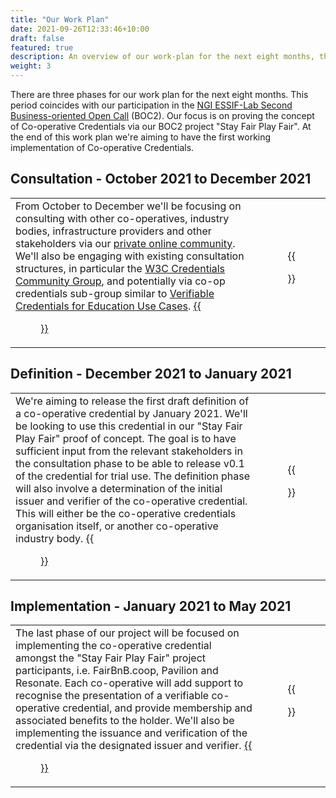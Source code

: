 ```yaml
---
title: "Our Work Plan"
date: 2021-09-26T12:33:46+10:00
draft: false
featured: true
description: An overview of our work-plan for the next eight months, the role of NGI ESSIF-Lab, and how you can get involved at each phase of the work.
weight: 3
---
```

There are three phases for our work plan for the next eight months. This period coincides with our participation in the [NGI ESSIF-Lab Second Business-oriented Open Call](https://essif-lab.eu/open-calls/) (BOC2). Our focus is on proving the concept of Co-operative Credentials via our BOC2 project "Stay Fair Play Fair". At the end of this work plan we're aiming to have the first working implementation of Co-operative Credentials.

## Consultation - October 2021 to December 2021
|  |  |
|--|:--:|
| From October to December we'll be focusing on consulting with other co-operatives, industry bodies, infrastructure providers and other stakeholders via our [private online community](https://community.coopcreds.com). We'll also be engaging with existing consultation structures, in particular the [W3C Credentials Community Group](https://w3c-ccg.github.io/meetings/), and potentially via co-op credentials sub-group similar to [Verifiable Credentials for Education Use Cases](https://w3c-ccg.github.io/vc-ed-use-cases/). [{{<figure src="/images/icons/red-circle.png" title="Get involved in the consultation" class="cta" target="_blank">}}](/contact) | {{<figure src="/images/illustrations/consultation.svg">}} |

## Definition - December 2021 to January 2021
|  |  |
|--|:--:|
| We're aiming to release the first draft definition of a co-operative credential by January 2021. We'll be looking to use this credential in our "Stay Fair Play Fair" proof of concept. The goal is to have sufficient input from the relevant stakeholders in the consultation phase to be able to release v0.1 of the credential for trial use. The definition phase will also involve a determination of the initial issuer and verifier of the co-operative credential. This will either be the co-operative credentials organisation itself, or another co-operative industry body. [{{<figure src="/images/icons/purple-square.png" title="Register your interest in participating" class="cta" target="_blank">}}](/contact) | {{<figure src="/images/illustrations/definition.svg">}} |

## Implementation - January 2021 to May 2021
|  |  |
|--|:--:|
| The last phase of our project will be focused on implementing the co-operative credential amongst the "Stay Fair Play Fair" project participants, i.e. FairBnB.coop, Pavilion and Resonate. Each co-operative will add support to recognise the presentation of a verifiable co-operative credential, and provide membership and associated benefits to the holder. We'll also be implementing the issuance and verification of the credential via the designated issuer and verifier. [{{<figure src="/images/icons/green-hexagon.png" title="Register your interest in participating" class="cta" target="_blank">}}](/contact) | {{<figure src="/images/illustrations/implementation.svg">}} |